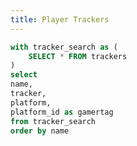 ```yaml
---
title: Player Trackers
---
```


<LastRefreshed prefix="Data last updated"/>

```sql trackers
with tracker_search as (
    SELECT * FROM trackers
)
select
name,
tracker,
platform,
platform_id as gamertag
from tracker_search
order by name
```


<DataTable data={trackers} rows=20 rowShading=true search=true headerColor=#2a4b82 headerFontColor=white>
    <Column id=name />
    <Column id=tracker contentType=link linkLabel=platform openInNewTab=true />
    <Column id=gamertag />
</DataTable>
